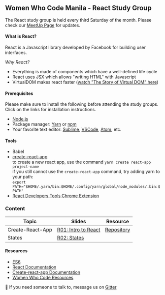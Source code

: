 ## Women Who Code Manila - React Study Group

The React study group is held every third Saturday of the month. Please check our [MeetUp Page](https://www.meetup.com/Women-Who-Code-Manila/) for updates. 

#### What is React?
React is a Javascript library developed by Facebook for building user interfaces. 

*Why React?*
* Everything is made of components which have a well-defined life cycle
* React uses JSX which allows "writing HTML" with Javascript
* VirtualDOM makes react faster ([watch "The Story of Virtual DOM" here](https://www.youtube.com/watch?v=BYbgopx44vo))

#### Prerequisites
Please make sure to install the following before attending the study groups. Click on the links for installation instructions.
* [Node.js](https://nodejs.org/en/)
* Package manager: [Yarn](https://yarnpkg.com/en/) or [npm](https://www.npmjs.com/)
* Your favorite text editor: [Sublime](https://www.sublimetext.com/3), [VSCode](https://code.visualstudio.com/),  [Atom](https://atom.io/), etc.

#### Tools
* Babel
* [create-react-app](https://github.com/facebook/create-react-app/blob/master/packages/react-scripts/template/README.md)
<br> to create a new react app, use the command `yarn create react-app project-name`
<br> if you still cannot use the `create-react-app` command, try adding yarn to your path: 
<br> `export PATH="$HOME/.yarn/bin:$HOME/.config/yarn/global/node_modules/.bin:$PATH"`
* [React Developers Tools Chrome Extension](https://chrome.google.com/webstore/detail/react-developer-tools/fmkadmapgofadopljbjfkapdkoienihi?hl=en)
### Content

Topic              | Slides          | Resource    
-------------------|-----------------|-------------
Create-React-App   | [R01: Intro to React](https://docs.google.com/presentation/d/1g5f2pA3n7TLCqkNVHvNtidu13-bWzil97EV6M8bDG2c/edit#slide=id.g3489b4a6e0_0_18)            | [Repository](https://github.com/facebook/create-react-app)
States             | [R02: States](https://docs.google.com/presentation/d/1xqgtoMBnRSHv6Wlj6ISNzk4t0qUp6JZ42oWv5ZOzGcc/edit#slide=id.g3489b4a6e0_0_9)

#### Resources
* [ES6](http://exploringjs.com/es6/ch_overviews.html)
* [React Documentation](https://reactjs.org/)
* [Create-react-app Documentation](https://github.com/facebook/create-react-app/blob/master/packages/react-scripts/template/README.md)
* [Women Who Code Resources](https://www.womenwhocode.com/resources)

:wave: If you need someone to talk to, message us on [Gitter](https://gitter.im/WWCodeManila/JavaScript)